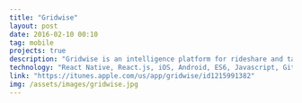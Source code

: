 ```yaml
---
title: "Gridwise"
layout: post
date: 2016-02-10 00:10
tag: mobile
projects: true
description: "Gridwise is an intelligence platform for rideshare and taxi drivers that provides forecasted and real-time insights around rider demand, helping drivers be more efficient and profitable on the road. Designs by Jeremy Kanter."
technology: "React Native, React.js, iOS, Android, ES6, Javascript, Git"
link: "https://itunes.apple.com/us/app/gridwise/id1215991382"
img: /assets/images/gridwise.jpg
---
```

